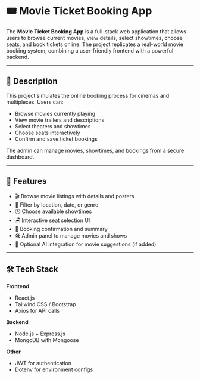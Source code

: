 # 🎟️ Movie Ticket Booking App

The **Movie Ticket Booking App** is a full-stack web application that allows users to browse current movies, view details, select showtimes, choose seats, and book tickets online. The project replicates a real-world movie booking system, combining a user-friendly frontend with a powerful backend.

---

## 🧾 Description

This project simulates the online booking process for cinemas and multiplexes. Users can:
- Browse movies currently playing
- View movie trailers and descriptions
- Select theaters and showtimes
- Choose seats interactively
- Confirm and save ticket bookings

The admin can manage movies, showtimes, and bookings from a secure dashboard.

---

## 🚀 Features

- 🎬 Browse movie listings with details and posters
- 📍 Filter by location, date, or genre
- 🕒 Choose available showtimes
- 🪑 Interactive seat selection UI
- 🧾 Booking confirmation and summary
- 🛠️ Admin panel to manage movies and shows
- 🧠 Optional AI integration for movie suggestions (if added)

---

## 🛠️ Tech Stack

**Frontend**  
- React.js  
- Tailwind CSS / Bootstrap  
- Axios for API calls

**Backend**  
- Node.js + Express.js  
- MongoDB with Mongoose

**Other**  
- JWT for authentication  
- Dotenv for environment configs
